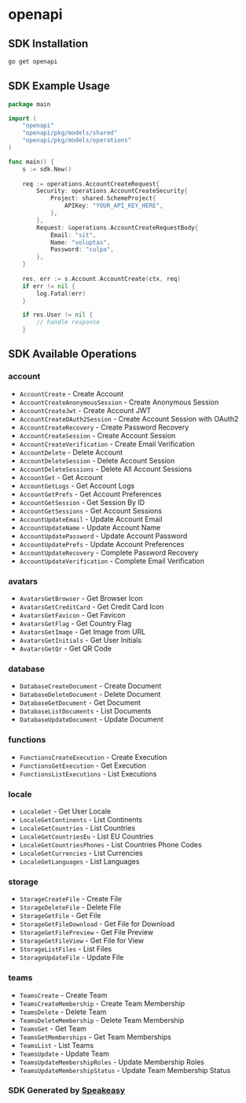 # openapi

<!-- Start SDK Installation -->
## SDK Installation

```bash
go get openapi
```
<!-- End SDK Installation -->

## SDK Example Usage
<!-- Start SDK Example Usage -->
```go
package main

import (
    "openapi"
    "openapi/pkg/models/shared"
    "openapi/pkg/models/operations"
)

func main() {
    s := sdk.New()
    
    req := operations.AccountCreateRequest{
        Security: operations.AccountCreateSecurity{
            Project: shared.SchemeProject{
                APIKey: "YOUR_API_KEY_HERE",
            },
        },
        Request: &operations.AccountCreateRequestBody{
            Email: "sit",
            Name: "voluptas",
            Password: "culpa",
        },
    }
    
    res, err := s.Account.AccountCreate(ctx, req)
    if err != nil {
        log.Fatal(err)
    }

    if res.User != nil {
        // handle response
    }
```
<!-- End SDK Example Usage -->

<!-- Start SDK Available Operations -->
## SDK Available Operations

### account

* `AccountCreate` - Create Account
* `AccountCreateAnonymousSession` - Create Anonymous Session
* `AccountCreateJwt` - Create Account JWT
* `AccountCreateOAuth2Session` - Create Account Session with OAuth2
* `AccountCreateRecovery` - Create Password Recovery
* `AccountCreateSession` - Create Account Session
* `AccountCreateVerification` - Create Email Verification
* `AccountDelete` - Delete Account
* `AccountDeleteSession` - Delete Account Session
* `AccountDeleteSessions` - Delete All Account Sessions
* `AccountGet` - Get Account
* `AccountGetLogs` - Get Account Logs
* `AccountGetPrefs` - Get Account Preferences
* `AccountGetSession` - Get Session By ID
* `AccountGetSessions` - Get Account Sessions
* `AccountUpdateEmail` - Update Account Email
* `AccountUpdateName` - Update Account Name
* `AccountUpdatePassword` - Update Account Password
* `AccountUpdatePrefs` - Update Account Preferences
* `AccountUpdateRecovery` - Complete Password Recovery
* `AccountUpdateVerification` - Complete Email Verification

### avatars

* `AvatarsGetBrowser` - Get Browser Icon
* `AvatarsGetCreditCard` - Get Credit Card Icon
* `AvatarsGetFavicon` - Get Favicon
* `AvatarsGetFlag` - Get Country Flag
* `AvatarsGetImage` - Get Image from URL
* `AvatarsGetInitials` - Get User Initials
* `AvatarsGetQr` - Get QR Code

### database

* `DatabaseCreateDocument` - Create Document
* `DatabaseDeleteDocument` - Delete Document
* `DatabaseGetDocument` - Get Document
* `DatabaseListDocuments` - List Documents
* `DatabaseUpdateDocument` - Update Document

### functions

* `FunctionsCreateExecution` - Create Execution
* `FunctionsGetExecution` - Get Execution
* `FunctionsListExecutions` - List Executions

### locale

* `LocaleGet` - Get User Locale
* `LocaleGetContinents` - List Continents
* `LocaleGetCountries` - List Countries
* `LocaleGetCountriesEu` - List EU Countries
* `LocaleGetCountriesPhones` - List Countries Phone Codes
* `LocaleGetCurrencies` - List Currencies
* `LocaleGetLanguages` - List Languages

### storage

* `StorageCreateFile` - Create File
* `StorageDeleteFile` - Delete File
* `StorageGetFile` - Get File
* `StorageGetFileDownload` - Get File for Download
* `StorageGetFilePreview` - Get File Preview
* `StorageGetFileView` - Get File for View
* `StorageListFiles` - List Files
* `StorageUpdateFile` - Update File

### teams

* `TeamsCreate` - Create Team
* `TeamsCreateMembership` - Create Team Membership
* `TeamsDelete` - Delete Team
* `TeamsDeleteMembership` - Delete Team Membership
* `TeamsGet` - Get Team
* `TeamsGetMemberships` - Get Team Memberships
* `TeamsList` - List Teams
* `TeamsUpdate` - Update Team
* `TeamsUpdateMembershipRoles` - Update Membership Roles
* `TeamsUpdateMembershipStatus` - Update Team Membership Status

<!-- End SDK Available Operations -->

### SDK Generated by [Speakeasy](https://docs.speakeasyapi.dev/docs/using-speakeasy/client-sdks)
